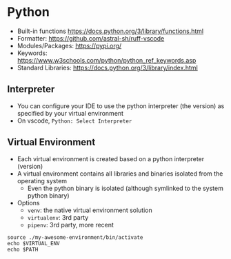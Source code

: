 # Python

- Built-in functions <https://docs.python.org/3/library/functions.html>
- Formatter: <https://github.com/astral-sh/ruff-vscode>
- Modules/Packages: <https://pypi.org/>
- Keywords: <https://www.w3schools.com/python/python_ref_keywords.asp>
- Standard Libraries: <https://docs.python.org/3/library/index.html>

## Interpreter

- You can configure your IDE to use the python interpreter (the version) as specified by your virtual environment
- On vscode, `Python: Select Interpreter`

## Virtual Environment

- Each virtual environment is created based on a python interpreter (version)
- A virtual environment contains all libraries and binaries isolated from the operating system
  - Even the python binary is isolated (although symlinked to the system python binary)
- Options
  - `venv`: the native virtual environment solution
  - `virtualenv`: 3rd party
  - `pipenv`: 3rd party, more recent

```shell
source ./my-awesome-environment/bin/activate
echo $VIRTUAL_ENV
echo $PATH
```

